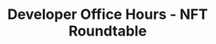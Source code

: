 ---
title: "Developer Office Hours - NFT Roundtable"
description: "This guide covers NFT design considerations and best practices and how to build NFTs on Algorand."
type: "course"
category: "Developer Office Hours,ASA,NFT"
difficulty: ""
summary: "Build NFTs on Algorand"
file_path: ""
image: "https://assets-global.website-files.com/5e39e095596498a8b9624af1/5ffca6e3e0d8ad9231cc2af6_Portfolio-course---final.png"
link: "https://www.youtube.com/watch?v=Z_7hwsa6Ra0&list=PLpAdAjL5F75CnEULZXsJHhvKB_yPEuRR4&index=6&ab_channel=Algorand"
status: "open"
---